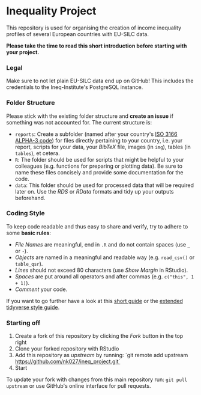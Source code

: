 # Inequality Project

This repository is used for organising the creation of income inequality profiles of several European countries with EU-SILC data.

**Please take the time to read this short introduction before starting with your project.**

### Legal

Make sure to not let plain EU-SILC data end up on GitHub! This includes the credentials to the Ineq-Institute's PostgreSQL instance.


### Folder Structure

Please stick with the existing folder structure and **create an issue** if something was not accounted for. The current structure is:

- `reports`: Create a subfolder (named after your country's [ISO 3166 ALPHA-3 code](https://de.wikipedia.org/wiki/ISO-3166-1-Kodierliste)) for files directly pertaining to your country, i.e. your report, scripts for your data, your *BibTeX* file, images (in `img`), tables (in `tables`), et cetera.
- `R`: The folder should be used for scripts that might be helpful to your colleagues (e.g. functions for preparing or plotting data). Be sure to name these files concisely and provide some documentation for the code.
- `data`: This folder should be used for processed data that will be required later on. Use the *RDS* or *RData* formats and tidy up your outputs beforehand.


### Coding Style

To keep code readable and thus easy to share and verify, try to adhere to some **basic rules**:

- *File Names* are meaningful, end in `.R` and do not contain spaces (use `_` or `-`).
- *Objects* are named in a meaningful and readable way (e.g. `read_csv()` or `table_qsr`).
- *Lines* should not exceed 80 characters (use *Show Margin* in RStudio).
- *Spaces* are put around all operators and after commas (e.g. `c("this", 1 + 1)`).
- *Comment* your code.

If you want to go further have a look at this [short guide](http://adv-r.had.co.nz/Style.html) or the [extended tidyverse style guide](https://style.tidyverse.org/).

### Starting off

1. Create a fork of this repository by clicking the *Fork* button in the top right
2. Clone your forked repository with RStudio
3. Add this repository as *upstream* by running: ´git remote add upstream https://github.com/nk027/ineq_project.git´
4. Start

To update your fork with changes from this main repository run: `git pull upstream` or use GitHub's online interface for pull requests.